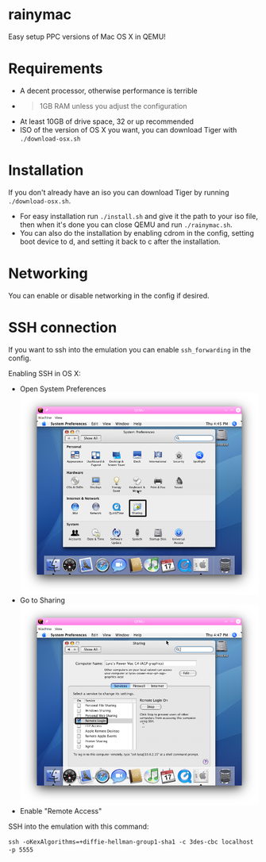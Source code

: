 # rainymac
Easy setup PPC versions of Mac OS X in QEMU!

# Requirements
* A decent processor, otherwise performance is terrible
* > 1GB RAM unless you adjust the configuration
* At least 10GB of drive space, 32 or up recommended
* ISO of the version of OS X you want, you can download Tiger with ``./download-osx.sh``

# Installation
If you don't already have an iso you can download Tiger by running ``./download-osx.sh``.
* For easy installation run ``./install.sh`` and give it the path to your iso file, then when it's done you can close QEMU and run ``./rainymac.sh``.
* You can also do the installation by enabling cdrom in the config, setting boot device to d, and setting it back to c after the installation.

# Networking
You can enable or disable networking in the config if desired.

# SSH connection
If you want to ssh into the emulation you can enable ``ssh_forwarding`` in the config.

Enabling SSH in OS X:
* Open System Preferences
![system preferences](/screenshots/screenshot1.png)
* Go to Sharing
![remote login](/screenshots/screenshot2.png)
* Enable "Remote Access"

SSH into the emulation with this command:
```
ssh -oKexAlgorithms=+diffie-hellman-group1-sha1 -c 3des-cbc localhost -p 5555
```
